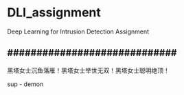 # DLI_assignment
Deep Learning for Intrusion Detection Assignment

#############################
---
黑塔女士沉鱼落雁！黑塔女士举世无双！黑塔女士聪明绝顶！

sup - demon
